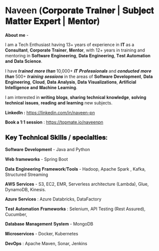 # Naveen (𝐂𝐨𝐫𝐩𝐨𝐫𝐚𝐭𝐞 𝐓𝐫𝐚𝐢𝐧𝐞𝐫 | 𝐒𝐮𝐛𝐣𝐞𝐜𝐭 𝐌𝐚𝐭𝐭𝐞𝐫 𝐄𝐱𝐩𝐞𝐫𝐭 | 𝐌𝐞𝐧𝐭𝐨𝐫)


**About me** - 

I am a Tech Enthusiast having 13+ years of experience in 𝐈𝐓 as a 𝐂𝐨𝐧𝐬𝐮𝐥𝐭𝐚𝐧𝐭, 𝐂𝐨𝐫𝐩𝐨𝐫𝐚𝐭𝐞 𝐓𝐫𝐚𝐢𝐧𝐞𝐫, 𝐌𝐞𝐧𝐭𝐨𝐫, with 12+ years in training and mentoring in 𝐒𝐨𝐟𝐭𝐰𝐚𝐫𝐞 𝐄𝐧𝐠𝐢𝐧𝐞𝐞𝐫𝐢𝐧𝐠, 𝐃𝐚𝐭𝐚 𝐄𝐧𝐠𝐢𝐧𝐞𝐞𝐫𝐢𝐧𝐠, 𝐓𝐞𝐬𝐭 𝐀𝐮𝐭𝐨𝐦𝐚𝐭𝐢𝐨𝐧 𝐚𝐧𝐝 𝐃𝐚𝐭𝐚 𝐒𝐜𝐢𝐞𝐧𝐜𝐞.

I have 𝒕𝒓𝒂𝒊𝒏𝒆𝒅 𝒎𝒐𝒓𝒆 𝒕𝒉𝒂𝒏 10,000+ 𝑰𝑻 𝑷𝒓𝒐𝒇𝒆𝒔𝒔𝒊𝒐𝒏𝒂𝒍𝒔 and 𝒄𝒐𝒏𝒅𝒖𝒄𝒕𝒆𝒅 𝒎𝒐𝒓𝒆 𝒕𝒉𝒂𝒏 500+ 𝒕𝒓𝒂𝒊𝒏𝒊𝒏𝒈 𝒔𝒆𝒔𝒔𝒊𝒐𝒏𝒔 in the areas of 𝐒𝐨𝐟𝐭𝐰𝐚𝐫𝐞 𝐃𝐞𝐯𝐞𝐥𝐨𝐩𝐦𝐞𝐧𝐭, 𝐃𝐚𝐭𝐚 𝐄𝐧𝐠𝐢𝐧𝐞𝐞𝐫𝐢𝐧𝐠, 𝐂𝐥𝐨𝐮𝐝, 𝐃𝐚𝐭𝐚 𝐀𝐧𝐚𝐥𝐲𝐬𝐢𝐬, 𝐃𝐚𝐭𝐚 𝐕𝐢𝐬𝐮𝐚𝐥𝐢𝐳𝐚𝐭𝐢𝐨𝐧𝐬, 𝐀𝐫𝐭𝐢𝐟𝐢𝐜𝐢𝐚𝐥 𝐈𝐧𝐭𝐞𝐥𝐥𝐢𝐠𝐞𝐧𝐜𝐞 𝐚𝐧𝐝 𝐌𝐚𝐜𝐡𝐢𝐧𝐞 𝐋𝐞𝐚𝐫𝐧𝐢𝐧𝐠.

I am interested in 𝐰𝐫𝐢𝐭𝐢𝐧𝐠 𝐛𝐥𝐨𝐠𝐬, 𝐬𝐡𝐚𝐫𝐢𝐧𝐠 𝐭𝐞𝐜𝐡𝐧𝐢𝐜𝐚𝐥 𝐤𝐧𝐨𝐰𝐥𝐞𝐝𝐠𝐞, 𝐬𝐨𝐥𝐯𝐢𝐧𝐠 𝐭𝐞𝐜𝐡𝐧𝐢𝐜𝐚𝐥 𝐢𝐬𝐬𝐮𝐞𝐬, 𝐫𝐞𝐚𝐝𝐢𝐧𝐠 𝐚𝐧𝐝 𝐥𝐞𝐚𝐫𝐧𝐢𝐧𝐠 new subjects.


**LinkedIn :** https://linkedin.com/in/naveen-pn

**Book a 1:1 session** : https://topmate.io/naveenpn

𝐊𝐞𝐲 𝐓𝐞𝐜𝐡𝐧𝐢𝐜𝐚𝐥 𝐒𝐤𝐢𝐥𝐥𝐬 / 𝐬𝐩𝐞𝐜𝐢𝐚𝐥𝐭𝐢𝐞𝐬:
-----------------------------------------
𝐒𝐨𝐟𝐭𝐰𝐚𝐫𝐞 𝐃𝐞𝐯𝐞𝐥𝐨𝐩𝐦𝐞𝐧𝐭 - Java and Python

𝐖𝐞𝐛 𝐟𝐫𝐚𝐦𝐞𝐰𝐨𝐫𝐤𝐬 - Spring Boot

𝐃𝐚𝐭𝐚 𝐄𝐧𝐠𝐢𝐧𝐞𝐞𝐫𝐢𝐧𝐠 𝐅𝐫𝐚𝐦𝐞𝐰𝐨𝐫𝐤/𝐓𝐨𝐨𝐥𝐬 - Hadoop, Apache Spark , Kafka, Structured Streaming

𝐀𝐖𝐒 𝐒𝐞𝐫𝐯𝐢𝐜𝐞𝐬 - S3, EC2, EMR, Serverless architecture (Lambda), Glue, DynamoDB, Kinesis.

𝐀𝐳𝐮𝐫𝐞 𝐒𝐞𝐫𝐯𝐢𝐜𝐞𝐬 : Azure Databricks, DataFactory

𝐓𝐞𝐬𝐭 𝐀𝐮𝐭𝐨𝐦𝐚𝐭𝐢𝐨𝐧 𝐅𝐫𝐚𝐦𝐞𝐰𝐨𝐫𝐤𝐬 : Selenium, API Testing (Rest Assured), Cucumber,

𝐃𝐚𝐭𝐚𝐛𝐚𝐬𝐞 𝐌𝐚𝐧𝐚𝐠𝐞𝐦𝐞𝐧𝐭 𝐒𝐲𝐬𝐭𝐞𝐦 - MongoDB

𝐌𝐢𝐜𝐫𝐨𝐬𝐞𝐫𝐯𝐢𝐜𝐞𝐬 - Docker, Kubernetes

𝐃𝐞𝐯𝐎𝐩𝐬 : Apache Maven, Sonar, Jenkins




